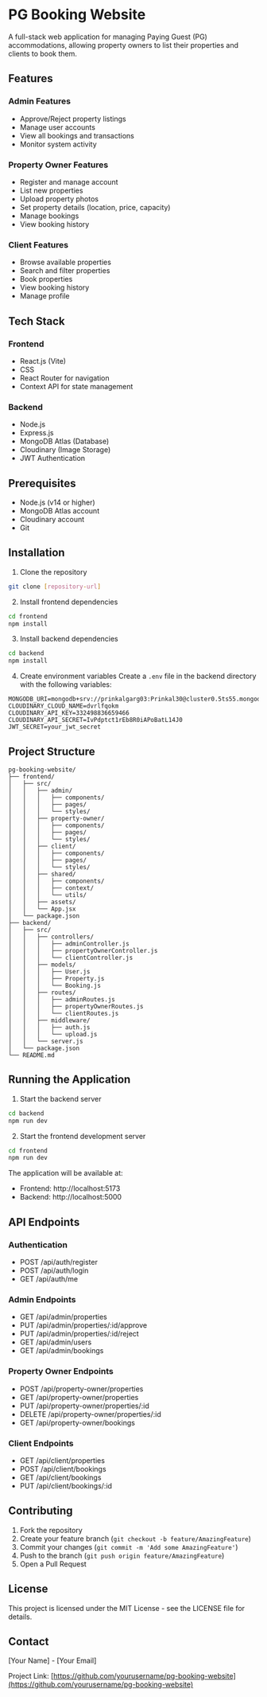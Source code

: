 # PG Booking Website

A full-stack web application for managing Paying Guest (PG) accommodations, allowing property owners to list their properties and clients to book them.

## Features

### Admin Features
- Approve/Reject property listings
- Manage user accounts
- View all bookings and transactions
- Monitor system activity

### Property Owner Features
- Register and manage account
- List new properties
- Upload property photos
- Set property details (location, price, capacity)
- Manage bookings
- View booking history

### Client Features
- Browse available properties
- Search and filter properties
- Book properties
- View booking history
- Manage profile

## Tech Stack

### Frontend
- React.js (Vite)
- CSS
- React Router for navigation
- Context API for state management

### Backend
- Node.js
- Express.js
- MongoDB Atlas (Database)
- Cloudinary (Image Storage)
- JWT Authentication

## Prerequisites

- Node.js (v14 or higher)
- MongoDB Atlas account
- Cloudinary account
- Git

## Installation

1. Clone the repository
```bash
git clone [repository-url]
```

2. Install frontend dependencies
```bash
cd frontend
npm install
```

3. Install backend dependencies
```bash
cd backend
npm install
```

4. Create environment variables
Create a `.env` file in the backend directory with the following variables:
```
MONGODB_URI=mongodb+srv://prinkalgarg03:Prinkal30@cluster0.5ts55.mongodb.net
CLOUDINARY_CLOUD_NAME=dvrlfqokm
CLOUDINARY_API_KEY=332498836659466
CLOUDINARY_API_SECRET=IvPdptct1rEb8R0iAPoBatL14J0
JWT_SECRET=your_jwt_secret
```

## Project Structure

```
pg-booking-website/
├── frontend/
│   ├── src/
│   │   ├── admin/
│   │   │   ├── components/
│   │   │   ├── pages/
│   │   │   └── styles/
│   │   ├── property-owner/
│   │   │   ├── components/
│   │   │   ├── pages/
│   │   │   └── styles/
│   │   ├── client/
│   │   │   ├── components/
│   │   │   ├── pages/
│   │   │   └── styles/
│   │   ├── shared/
│   │   │   ├── components/
│   │   │   ├── context/
│   │   │   └── utils/
│   │   ├── assets/
│   │   └── App.jsx
│   └── package.json
├── backend/
│   ├── src/
│   │   ├── controllers/
│   │   │   ├── adminController.js
│   │   │   ├── propertyOwnerController.js
│   │   │   └── clientController.js
│   │   ├── models/
│   │   │   ├── User.js
│   │   │   ├── Property.js
│   │   │   └── Booking.js
│   │   ├── routes/
│   │   │   ├── adminRoutes.js
│   │   │   ├── propertyOwnerRoutes.js
│   │   │   └── clientRoutes.js
│   │   ├── middleware/
│   │   │   ├── auth.js
│   │   │   └── upload.js
│   │   └── server.js
│   └── package.json
└── README.md
```

## Running the Application

1. Start the backend server
```bash
cd backend
npm run dev
```

2. Start the frontend development server
```bash
cd frontend
npm run dev
```

The application will be available at:
- Frontend: http://localhost:5173
- Backend: http://localhost:5000

## API Endpoints

### Authentication
- POST /api/auth/register
- POST /api/auth/login
- GET /api/auth/me

### Admin Endpoints
- GET /api/admin/properties
- PUT /api/admin/properties/:id/approve
- PUT /api/admin/properties/:id/reject
- GET /api/admin/users
- GET /api/admin/bookings

### Property Owner Endpoints
- POST /api/property-owner/properties
- GET /api/property-owner/properties
- PUT /api/property-owner/properties/:id
- DELETE /api/property-owner/properties/:id
- GET /api/property-owner/bookings

### Client Endpoints
- GET /api/client/properties
- POST /api/client/bookings
- GET /api/client/bookings
- PUT /api/client/bookings/:id

## Contributing

1. Fork the repository
2. Create your feature branch (`git checkout -b feature/AmazingFeature`)
3. Commit your changes (`git commit -m 'Add some AmazingFeature'`)
4. Push to the branch (`git push origin feature/AmazingFeature`)
5. Open a Pull Request

## License

This project is licensed under the MIT License - see the LICENSE file for details.

## Contact

[Your Name] - [Your Email]

Project Link: [https://github.com/yourusername/pg-booking-website](https://github.com/yourusername/pg-booking-website) 